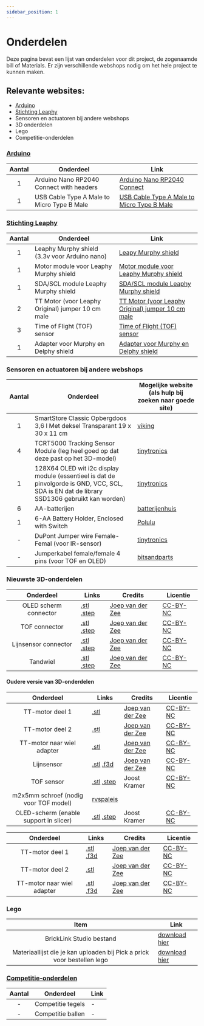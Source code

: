 ```yaml
---
sidebar_position: 1
---
```



# Onderdelen

Deze pagina bevat een lijst van onderdelen voor dit project, de zogenaamde bill of Materials.
Er zijn verschillende webshops nodig om het hele project te kunnen maken.

## Relevante websites:
- [Arduino](https://www.arduino.cc/)
- [Stichting Leaphy](https://leaphy.store/)
- Sensoren en actuatoren bij andere webshops
- 3D onderdelen
- Lego
- Competitie-onderdelen


### [Arduino](https://www.arduino.cc/)

| Aantal | Onderdeel | Link |
|:---:|---|---|
| 1| Arduino Nano RP2040 Connect with headers | [Arduino Nano RP2040 Connect](https://www.arduino.cc) |
| 1 | USB Cable Type A Male to Micro Type B Male | [USB Cable Type A Male to Micro Type B Male](https://www.arduino.cc)|

### [Stichting Leaphy](https://leaphy.store/)

| Aantal | Onderdeel | Link |
|:---:|---|---|
| 1| Leaphy Murphy shield (3.3v voor Arduino nano) | [Leapy Murphy shield](https://leaphy.store/product/leaphy-murphy-shield-3-3v-voor-arduino-nano/) |
| 1| Motor module voor Leaphy Murphy shield | [Motor module voor Leaphy Murphy shield](https://leaphy.store/product/motor-module-voor-leaphy-murphy-shield/) |
| 1| SDA/SCL module Leaphy Murphy shield | [SDA/SCL module Leaphy Murphy shield](https://leaphy.store/product/sda-scl-module-leaphy-murphy-shield-2/) |
| 2 | TT Motor (voor Leaphy Original) jumper 10 cm male | [TT Motor (voor Leaphy Original) jumper 10 cm male](https://leaphy.store/product/motor/) |
| 3 | Time of Flight (TOF) sensor | [Time of Flight (TOF) sensor](https://leaphy.store/product/tof-sensor/) | 
| 1 | Adapter voor Murphy en Delphy shield | [Adapter voor Murphy en Delphy shield](https://leaphy.store/product/adapter-voor-murphy-en-delphy-shield/)

### Sensoren en actuatoren bij andere webshops

| Aantal | Onderdeel | Mogelijke website (als hulp bij zoeken naar goede site) |
|:---:|---|---|
| 1 | SmartStore Classic Opbergdoos 3,6 l Met deksel Transparant 19 x 30 x 11 cm | [viking](https://www.vikingdirect.nl/nl/smartstore-classic-opbergdoos-3-6-l-transparant-19-x-30-x-11-cm-p-1292072) | 
| 4 | TCRT5000 Tracking Sensor Module (leg heel goed op dat deze past op het 3D-model) | [tinytronics](https://www.tinytronics.nl/nl/sensoren/optisch/infrarood/tcrt5000-tracking-sensor-module) |
| 1 | 128X64 OLED wit i2c display module (essentieel is dat de pinvolgorde is GND, VCC, SCL, SDA is EN dat de library SSD1306 gebruikt kan worden) | [tinytronics](https://www.tinytronics.nl/en/displays/oled/0.96-inch-oled-display-128*64-pixels-blue-i2c)  |
| 6 | AA-batterijen | [batterijenhuis](https://www.batterijenhuis.nl/aa-alkaline-batterijen-60x?sqr=aa) |
| 1 | 6-AA Battery Holder, Enclosed with Switch | [Polulu](https://www.pololu.com/product/1771) |
| - | DuPont Jumper wire Female-Femal (voor IR-sensor) | [tinytronics](https://www.tinytronics.nl/en/cables-and-connectors/cables-and-adapters/prototyping-wires/dupont-compatible-and-jumper/dupont-jumper-wire-female-female-30cm-10-wires) | 
| - | Jumperkabel female/female 4 pins (voor TOF en OLED) | [bitsandparts](https://www.bitsandparts.nl/Jumperkabel-female-female-4-pins-20cm-p1905625) |

### Nieuwste 3D-onderdelen 
| Onderdeel | Links | Credits | Licentie |
|:---:|---|---|---|
| OLED scherm connector | [.stl](3d_models/v3/128x64_Oled_connector.stl) [.step](3d_models/v3/128x64_Oled_connector.step)  | [Joep van der Zee](https://www.linkedin.com/in/joepvdzee/) | [CC-BY-NC](https://creativecommons.org/licenses/by-nc/4.0/deed.nl) |
| TOF connector | [.stl](3d_models/v3/TOF_connector.stl) [.step](3d_models/v3/TOF_connector.step)  | [Joep van der Zee](https://www.linkedin.com/in/joepvdzee/) | [CC-BY-NC](https://creativecommons.org/licenses/by-nc/4.0/deed.nl) |
| Lijnsensor connector | [.stl](3d_models/v3/Lijnsensor_connector.stl) [.step](3d_models/v3/Lijnsensor_connector.step) | [Joep van der Zee](https://www.linkedin.com/in/joepvdzee/) | [CC-BY-NC](https://creativecommons.org/licenses/by-nc/4.0/deed.nl) |
| Tandwiel | [.stl](3d_models/v3/32270_TT_motor.stl) [.step](3d_models/v3/32270_TT_motor.step) | [Joep van der Zee](https://www.linkedin.com/in/joepvdzee/) | [CC-BY-NC](https://creativecommons.org/licenses/by-nc/4.0/deed.nl) |


#### Oudere versie van 3D-onderdelen
| Onderdeel | Links | Credits | Licentie |
|:---:|---|---|---|
| TT-motor deel 1 | [.stl](3d_models/v2/Lego-TT%201.stl)  | [Joep van der Zee](https://www.linkedin.com/in/joepvdzee/) | [CC-BY-NC](https://creativecommons.org/licenses/by-nc/4.0/deed.nl) |
| TT-motor deel 2 | [.stl](3d_models/v2/Lego-TT%202.stl) | [Joep van der Zee](https://www.linkedin.com/in/joepvdzee/) | [CC-BY-NC](https://creativecommons.org/licenses/by-nc/4.0/deed.nl) |
| TT-motor naar wiel adapter | [.stl](3d_models/v2/LEGO%20tandwiel%20naar%20TT.stl) | [Joep van der Zee](https://www.linkedin.com/in/joepvdzee/) | [CC-BY-NC](https://creativecommons.org/licenses/by-nc/4.0/deed.nl) |
| Lijnsensor | [.stl](3d_models/Lijn%20sensor%20Lego%20adapter%20Joep.stl) [.f3d](3d_models/Lijn%20sensor%20lego%20adapter%20door%20Joep%20v9.f3d) | [Joep van der Zee](https://www.linkedin.com/in/joepvdzee/) | [CC-BY-NC](https://creativecommons.org/licenses/by-nc/4.0/deed.nl) |
| TOF sensor | [.stl](3d_models/TOF%20Mount%20-%20main.stl) [.step](3d_models/TOF%20Mount%20-%20main.step) | Joost Kramer | [CC-BY-NC](https://creativecommons.org/licenses/by-nc/4.0/deed.nl) |
| m2x5mm schroef (nodig voor TOF model) | [rvspaleis](https://www.rvspaleis.nl/bouten/kruisgleuf/din-7985/din-7985-[-]-a2-[-]-m2/7985-2-2x5_1) | | 
| OLED-scherm (enable support in slicer) | [.stl](3d_models/Oled%20128x64%20Adapter%20-%20Main.stl) [.step](3d_models/Oled%20128x64%20Adapter%20-%20Main.step) | Joost Kramer | [CC-BY-NC](https://creativecommons.org/licenses/by-nc/4.0/deed.nl) |


| Onderdeel | Links | Credits | Licentie |
|:---:|---|---|---|
| TT-motor deel 1 | [.stl](3d_models/Lego-TT%201%202.stl) [.f3d](3d_models/TT%20Motor%20Wheel%20Lego%20Adapter%20Joep%20v5.f3d) | [Joep van der Zee](https://www.linkedin.com/in/joepvdzee/) | [CC-BY-NC](https://creativecommons.org/licenses/by-nc/4.0/deed.nl) |
| TT-motor deel 2 | [.stl](3d_models/Lego-TT%202%202.stl) | [Joep van der Zee](https://www.linkedin.com/in/joepvdzee/) | [CC-BY-NC](https://creativecommons.org/licenses/by-nc/4.0/deed.nl) |
| TT-motor naar wiel adapter | [.stl](3d_models/Motor%20naar%20wiel%20adapter%20Joep.stl) [.f3d](3d_models/TT%20Motor%20to%20Lego%20V2%20v11.f3d) | [Joep van der Zee](https://www.linkedin.com/in/joepvdzee/) | [CC-BY-NC](https://creativecommons.org/licenses/by-nc/4.0/deed.nl) |

### Lego
 | Item | Link |
|:---:|---|
| BrickLink Studio bestand | [download hier](lego/v3.io) | 
| Materiaallijst die je kan uploaden bij Pick a prick voor bestellen lego | [download hier](lego/v3.csv) |

### [Competitie-onderdelen](https://www.robocupjunior.nl/redden-basis/)
| Aantal | Onderdeel | Link |
|:---:|---|---|
| - | Competitie tegels |  - |
| - | Competitie ballen |  - |

